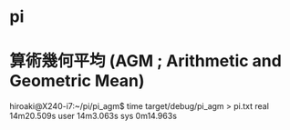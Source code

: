 # pi

# 算術幾何平均 (AGM ; Arithmetic and Geometric Mean) 
hiroaki@X240-i7:~/pi/pi_agm$ time target/debug/pi_agm > pi.txt
real    14m20.509s
user    14m3.063s
sys     0m14.963s

